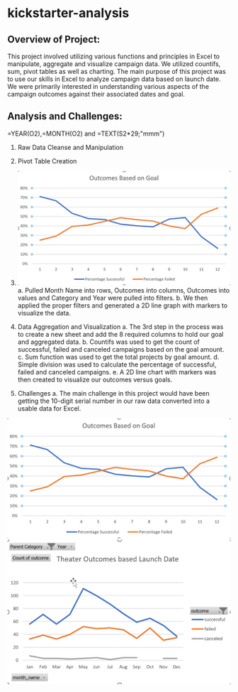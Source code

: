 # kickstarter-analysis
## Overview of Project:
This project involved utilizing various functions and principles in Excel to manipulate, aggregate and visualize campaign data. We utilized countifs, sum, pivot tables as well as charting. 
The main purpose of this project was to use our skills in Excel to analyze campaign data based on launch date. We were primarily interested in understanding various aspects of the campaign outcomes against their associated dates and goal. 

## Analysis and Challenges: 

=YEAR(O2),=MONTH(O2) and =TEXT(S2*29;"mmm")
1.	Raw Data Cleanse and Manipulation

2.	Pivot Table Creation
3.	![Outcame based on Goal](https://github.com/Zainab1979/kickstarter-analysis/blob/336afde9d85ffbcce46b160555a1fbde57db806c/Outcomes%20Based%20on%20Goal.png) 
a.	Pulled Month Name into rows, Outcomes into columns, Outcomes into values and Category and Year were pulled into filters.
b.	We then applied the proper filters and generated a 2D line graph with markers to visualize the data.

3.	Data Aggregation and Visualization
a.	The 3rd step in the process was to create a new sheet and add the 8 required columns to hold our goal and aggregated data.
b.	Countifs was used to get the count of successful, failed and canceled campaigns based on the goal amount. 
c.	Sum function was used to get the total projects by goal amount.
d.	Simple division was used to calculate the percentage of successful, failed and canceled campaigns. 
e.	A 2D line chart with markers was then created to visualize our outcomes versus goals.

4.	Challenges
a.	The main challenge in this project would have been getting the 10-digit serial number in our raw data converted into a usable data for Excel.

![Outcame based on Goal](https://github.com/Zainab1979/kickstarter-analysis/blob/336afde9d85ffbcce46b160555a1fbde57db806c/Outcomes%20Based%20on%20Goal.png) 
![Theater outcame based on launch date](https://github.com/Zainab1979/kickstarter-analysis/blob/3d6ec4dd625d65100ca805f40ff0d6ab204f1a6f/Theater_outcames_vs_lunched.png) 
